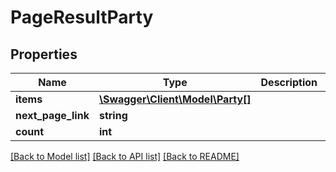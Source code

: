 # PageResultParty

## Properties
Name | Type | Description | Notes
------------ | ------------- | ------------- | -------------
**items** | [**\Swagger\Client\Model\Party[]**](Party.md) |  | [optional] 
**next_page_link** | **string** |  | [optional] 
**count** | **int** |  | [optional] 

[[Back to Model list]](../README.md#documentation-for-models) [[Back to API list]](../README.md#documentation-for-api-endpoints) [[Back to README]](../README.md)


